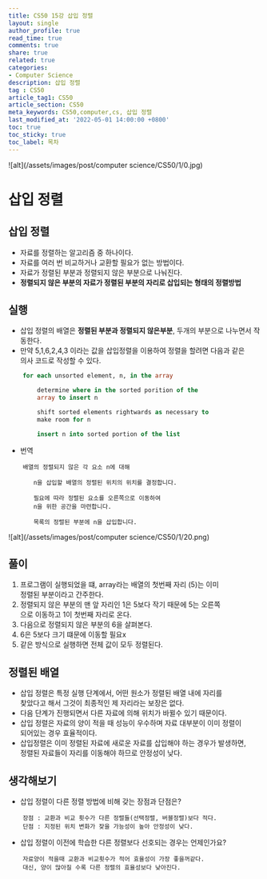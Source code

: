 ```yaml
---
title: CS50 15강 삽입 정렬
layout: single
author_profile: true
read_time: true
comments: true
share: true
related: true
categories:
- Computer Science
description: 삽입 정렬
tag : CS50
article_tag1: CS50
article_section: CS50
meta_keywords: CS50,computer,cs, 삽입 정렬
last_modified_at: '2022-05-01 14:00:00 +0800'
toc: true
toc_sticky: true
toc_label: 목차
---
```



![alt](/assets/images/post/computer science/CS50/1/0.jpg)

삽입 정렬
=========

## 삽입 정렬

* 자료를 정렬하는 알고리즘 중 하나이다.
* 자료를 여러 번 비교하거나 교환할 필요가 없는 방법이다.
* 자료가 정렬된 부분과 정렬되지 않은 부분으로 나눠진다.
* **정렬되지 않은 부분의 자료가 정렬된 부분의 자리로 삽입되는 형태의 정렬방법**

## 실행

* 삽입 정렬의 배열은 **정렬된 부분과 정렬되지 않은부분**, 두개의 부분으로 나누면서 작동한다.
* 만약 5,1,6,2,4,3 이라는 값을 삽입정렬을 이용하여 정렬을 할려면 다음과 같은  
  의사 코드로 작성할 수 있다.

```sql
    for each unsorted element, n, in the array

        determine where in the sorted porition of the 
        array to insert n

        shift sorted elements rightwards as necessary to
        make room for n

        insert n into sorted portion of the list

```

* 번역

```
    배열의 정렬되지 않은 각 요소 n에 대해

       n을 삽입할 배열의 정렬된 위치의 위치를 ​​결정합니다.
        
       필요에 따라 정렬된 요소를 오른쪽으로 이동하여
       n을 위한 공간을 마련합니다.

       목록의 정렬된 부분에 n을 삽입합니다.
```

![alt](/assets/images/post/computer science/CS50/1/20.png)


## 풀이

1. 프로그램이 실행되었을 떄, array라는 배열의 첫번째 자리 (5)는 이미   
  정렬된 부분이라고 간주한다.
2. 정렬되지 않은 부분의 맨 앞 자리인 1은 5보다 작기 때문에 5는 오른쪽  
  으로 이동하고 1이 첫번째 자리로 온다.
3. 다음으로 정렬되지 않은 부분의 6을 살펴본다.
4. 6은 5보다 크기 떄문에 이동할 필요x
5. 같은 방식으로 실행하면 전체 값이 모두 정렬된다.

## 정렬된 배열

* 삽입 정렬은 특정 실행 단계에서, 어떤 원소가 정렬된 배열 내에 자리를   
  찾았다고 해서 그것이 최종적인 제 자리라는 보장은 없다.
* 다음 단계가 진행되면서 다른 자료에 의해 위치가 바뀔수 있기 때문이다.
* 삽입 정렬은 자료의 양이 적을 때 성능이 우수하며 자료 대부분이 이미 정렬이  
  되어있는 경우 효율적이다. 
* 삽입정렬은 이미 정렬된 자료에 새로운 자료를 삽입해야 하는 경우가 발생하면,  
  정렬된 자료들이 자리를 이동해야 하므로 안정성이 낮다.

## 생각해보기

* 삽입 정렬이 다른 정렬 방법에 비해 갖는 장점과 단점은?

```
    장점 : 교환과 비교 횟수가 다른 정렬들(선택정렬, 버블정렬)보다 적다.
    단점 : 지정된 위치 변화가 잦을 가능성이 높아 안정성이 낮다.
```

* 삽입 정렬이 이전에 학습한 다른 정렬보다 선호되는 경우는 언제인가요?

```
    자료양이 적을때 교환과 비교횟수가 적어 효율성이 가장 좋을꺼같다.
    대신, 양이 많아질 수록 다른 정렬의 효율성보다 낮아진다.
```


